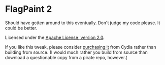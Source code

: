 # FlagPaint 2
Should have gotten around to this eventually. Don't judge my code please. It could be better.

Licensed under the [Apache License, version 2.0](https://www.apache.org/licenses/LICENSE-2.0.html).

If you like this tweak, please consider [purchasing it](http://cydia.saurik.com/package/ws.hbang.flagpaint7/) from Cydia rather than building from source. (I would much rather you build from source than download a questionable copy from a pirate repo, however.)
